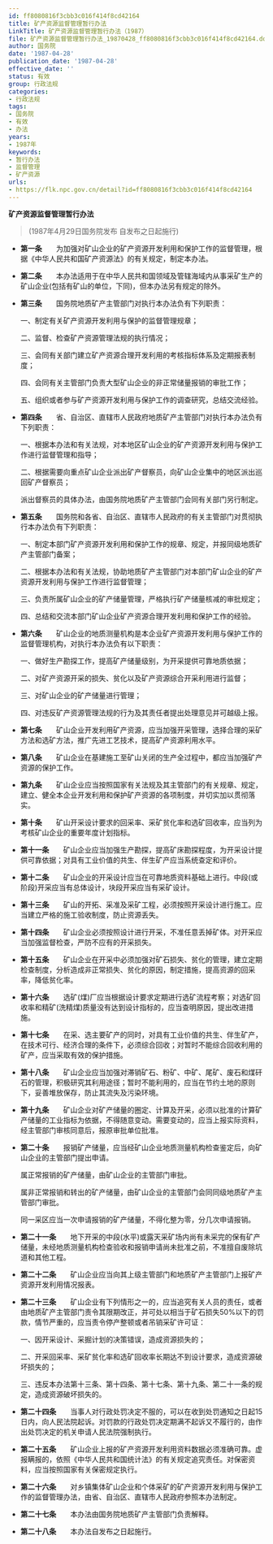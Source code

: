 ```yaml
---
id: ff8080816f3cbb3c016f414f8cd42164
title: 矿产资源监督管理暂行办法
LinkTitle: 矿产资源监督管理暂行办法（1987）
file: 矿产资源监督管理暂行办法_19870428_ff8080816f3cbb3c016f414f8cd42164.docx
author: 国务院
date: '1987-04-28'
publication_date: '1987-04-28'
effective_date: ''
status: 有效
group: 行政法规
categories:
- 行政法规
tags:
- 国务院
- 有效
- 办法
years:
- 1987年
keywords:
- 暂行办法
- 监督管理
- 矿产资源
urls:
- https://flk.npc.gov.cn/detail?id=ff8080816f3cbb3c016f414f8cd42164
---
```


**矿产资源监督管理暂行办法**

> (1987年4月29日国务院发布 自发布之日起施行)

- **第一条**　　为加强对矿山企业的矿产资源开发利用和保护工作的监督管理，根据《中华人民共和国矿产资源法》的有关规定，制定本办法。

- **第二条**　　本办法适用于在中华人民共和国领域及管辖海域内从事采矿生产的矿山企业(包括有矿山的单位，下同)，但本办法另有规定的除外。

- **第三条**　　国务院地质矿产主管部门对执行本办法负有下列职责：

  一、制定有关矿产资源开发利用与保护的监督管理规章；

  二、监督、检查矿产资源管理法规的执行情况；

  三、会同有关部门建立矿产资源合理开发利用的考核指标体系及定期报表制度；

  四、会同有关主管部门负责大型矿山企业的非正常储量报销的审批工作；

  五、组织或者参与矿产资源开发利用与保护工作的调查研究，总结交流经验。

- **第四条**　　省、自治区、直辖市人民政府地质矿产主管部门对执行本办法负有下列职责：

  一、根据本办法和有关法规，对本地区矿山企业的矿产资源开发利用与保护工作进行监督管理和指导；

  二、根据需要向重点矿山企业派出矿产督察员，向矿山企业集中的地区派出巡回矿产督察员；

  派出督察员的具体办法，由国务院地质矿产主管部门会同有关部门另行制定。

- **第五条**　　国务院和各省、自治区、直辖市人民政府的有关主管部门对贯彻执行本办法负有下列职责：

  一、制定本部门矿产资源开发利用和保护工作的规章、规定，并报同级地质矿产主管部门备案；

  二、根据本办法和有关法规，协助地质矿产主管部门对本部门矿山企业的矿产资源开发利用与保护工作进行监督管理；

  三、负责所属矿山企业的矿产储量管理，严格执行矿产储量核减的审批规定；

  四、总结和交流本部门矿山企业矿产资源合理开发利用和保护工作的经验。

- **第六条**　　矿山企业的地质测量机构是本企业矿产资源开发利用与保护工作的监督管理机构，对执行本办法负有以下职责：

  一、做好生产勘探工作，提高矿产储量级别，为开采提供可靠地质依据；

  二、对矿产资源开采的损失、贫化以及矿产资源综合开采利用进行监督；

  三、对矿山企业的矿产储量进行管理；

  四、对违反矿产资源管理法规的行为及其责任者提出处理意见并可越级上报。

- **第七条**　　矿山企业开发利用矿产资源，应当加强开采管理，选择合理的采矿方法和选矿方法，推广先进工艺技术，提高矿产资源利用水平。

- **第八条**　　矿山企业在基建施工至矿山关闭的生产全过程中，都应当加强矿产资源的保护工作。

- **第九条**　　矿山企业应当按照国家有关法规及其主管部门的有关规章、规定，建立、健全本企业开发利用和保护矿产资源的各项制度，并切实加以贯彻落实。

- **第十条**　　矿山开采设计要求的回采率、采矿贫化率和选矿回收率，应当列为考核矿山企业的重要年度计划指标。

- **第十一条**　　矿山企业应当加强生产勘探，提高矿床勘探程度，为开采设计提供可靠依据；对具有工业价值的共生、伴生矿产应当系统查定和评价。

- **第十二条**　　矿山企业的开采设计应当在可靠地质资料基础上进行。中段(或阶段)开采应当有总体设计，块段开采应当有采矿设计。

- **第十三条**　　矿山的开拓、采准及采矿工程，必须按照开采设计进行施工。应当建立严格的施工验收制度，防止资源丢失。

- **第十四条**　　矿山企业必须按照设计进行开采，不准任意丢掉矿体。对开采应当加强监督检查，严防不应有的开采损失。

- **第十五条**　　矿山企业在开采中必须加强对矿石损失、贫化的管理，建立定期检查制度，分析造成非正常损失、贫化的原因，制定措施，提高资源的回采率，降低贫化率。

- **第十六条**　　选矿(煤)厂应当根据设计要求定期进行选矿流程考察；对选矿回收率和精矿(洗精煤)质量没有达到设计指标的，应当查明原因，提出改进措施。

- **第十七条**　　在采、选主要矿产的同时，对具有工业价值的共生、伴生矿产，在技术可行、经济合理的条件下，必须综合回收；对暂时不能综合回收利用的矿产，应当采取有效的保护措施。

- **第十八条**　　矿山企业应当加强对滞销矿石、粉矿、中矿、尾矿、废石和煤矸石的管理，积极研究其利用途径；暂时不能利用的，应当在节约土地的原则下，妥善堆放保存，防止其流失及污染环境。

- **第十九条**　　矿山企业对矿产储量的圈定、计算及开采，必须以批准的计算矿产储量的工业指标为依据，不得随意变动。需要变动的，应当上报实际资料，经主管部门审核同意后，报原审批单位批准。

- **第二十条**　　报销矿产储量，应当经矿山企业地质测量机构检查鉴定后，向矿山企业的主管部门提出申请。

  属正常报销的矿产储量，由矿山企业的主管部门审批。

  属非正常报销和转出的矿产储量，由矿山企业的主管部门会同同级地质矿产主管部门审批。

  同一采区应当一次申请报销的矿产储量，不得化整为零，分几次申请报销。

- **第二十一条**　　地下开采的中段(水平)或露天采矿场内尚有未采完的保有矿产储量，未经地质测量机构检查验收和报销申请尚未批准之前，不准擅自废除坑道和其他工程。

- **第二十二条**　　矿山企业应当向其上级主管部门和地质矿产主管部门上报矿产资源开发利用情况报表。

- **第二十三条**　　矿山企业有下列情形之一的，应当追究有关人员的责任，或者由地质矿产主管部门责令其限期改正，并可处以相当于矿石损失50%以下的罚款，情节严重的，应当责令停产整顿或者吊销采矿许可证：

  一、因开采设计、采掘计划的决策错误，造成资源损失的；

  二、开采回采率、采矿贫化率和选矿回收率长期达不到设计要求，造成资源破坏损失的；

  三、违反本办法第十三条、第十四条、第十七条、第十九条、第二十一条的规定，造成资源破坏损失的。

- **第二十四条**　　当事人对行政处罚决定不服的，可以在收到处罚通知之日起15日内，向人民法院起诉。对罚款的行政处罚决定期满不起诉又不履行的，由作出处罚决定的机关申请人民法院强制执行。

- **第二十五条**　　矿山企业上报的矿产资源开发利用资料数据必须准确可靠。虚报瞒报的，依照《中华人民共和国统计法》的有关规定追究责任。对保密资料，应当按照国家有关保密规定执行。

- **第二十六条**　　对乡镇集体矿山企业和个体采矿的矿产资源开发利用与保护工作的监督管理办法，由省、自治区、直辖市人民政府参照本办法制定。

- **第二十七条**　　本办法由国务院地质矿产主管部门负责解释。

- **第二十八条**　　本办法自发布之日起施行。
